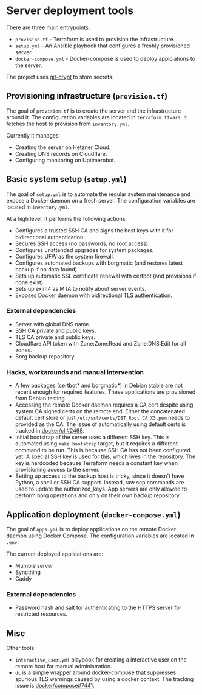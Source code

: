 # Server deployment tools

There are three main entrypoints:

- `provision.tf` - Terraform is used to provision the infrastructure.
- `setup.yml` - An Ansible playbook that configures a freshly provisioned server.
- `docker-compose.yml` - Docker-compose is used to deploy applciations to the server.

The project uses [git-crypt](https://github.com/AGWA/git-crypt) to store secrets.

## Provisioning infrastructure (`provision.tf`)

The goal of `provision.tf` is to create the server and the infrastructure around it. The configuration variables are located in `terraform.tfvars`. It fetches the host to provision from `inventory.yml`.

Currently it manages:

- Creating the server on Hetzner Cloud.
- Creating DNS records on Cloudflare.
- Configuring monitoring on Uptimerobot.

## Basic system setup (`setup.yml`)

The goal of `setup.yml` is to automate the regular system maintenance and expose a Docker daemon on a fresh server. The configuration variables are located in `inventory.yml`.

At a high level, it performs the following actions:

- Configures a trusted SSH CA and signs the host keys with it for bidirectional authentication.
- Secures SSH access (no passwords; no root access).
- Configures unattended upgrades for system packages.
- Configures UFW as the system firewall.
- Configures automated backups with borgmatic (and restores latest backup if no data found).
- Sets up automatic SSL certificate renewal with certbot (and provisions if none exist).
- Sets up exim4 as MTA to notify about server events.
- Exposes Docker daemon with bidirectional TLS authentication.

### External dependencies

- Server with global DNS name.
- SSH CA private and public keys.
- TLS CA private and public keys.
- Cloudflare API token with Zone:Zone:Read and Zone:DNS:Edit for all zones.
- Borg backup repository.

### Hacks, workarounds and manual intervention

- A few packages (certbot* and borgmatic*) in Debian stable are not recent enough for required features. These applications are provisioned from Debian testing.
- Accessing the remote Docker daemon requires a CA cert despite using system CA signed certs on the remote end. Either the concatenated default cert store or just `/etc/ssl/certs/DST_Root_CA_X3.pem` needs to provided as the CA. The issue of automatically using default certs is tracked in [docker/cli#2468](https://github.com/docker/cli/issues/2468).
- Initial bootstrap of the server uses a different SSH key. This is automated using `make bootstrap` target, but it requires a different command to be run. This is because SSH CA has not been configured yet. A special SSH key is used for this, which lives in the repository. The key is hardcoded because Terraform needs a constant key when provisioning access to the server.
- Setting up access to the backup host is tricky, since it doesn't have Python, a shell or SSH CA support. Instead, raw scp commands are used to update the authorized_keys. App servers are only allowed to perform borg operations and only on their own backup repository.

## Application deployment (`docker-compose.yml`)

The goal of `apps.yml` is to deploy applications on the remote Docker daemon using Docker Compose. The configuration variables are located in `.env`.

The current deployed applications are:

- Mumble server
- Syncthing
- Caddy

### External dependencies

- Password hash and salt for authenticating to the HTTPS server for restricted resources.

## Misc

Other tools:

* `interactive_user.yml` playbook for creating a interactive user on the remote host for manual administration.
* `dc` is a simple wrapper around docker-compose that suppresses spurious TLS warnings caused by using a docker context. The tracking issue is [docker/compose#7441](https://github.com/docker/compose/issues/7441).
